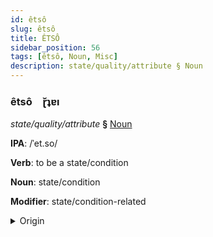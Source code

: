 ```yaml
---
id: êtsô
slug: êtsô
title: ÊTSÔ
sidebar_position: 56
tags: [êtsô, Noun, Misc]
description: state/quality/attribute § Noun
---
```


### êtsô&emsp;<span kind="abugida">ɽ̆ʇɐı</span>

*state/quality/attribute* **§** [Noun](../../tags/Noun)

**IPA**: /ˈet.so/

**Verb**: to be a state/condition

**Noun**: state/condition

**Modifier**: state/condition-related

<details>
    <summary>Origin</summary>
    Esperanto eco [ˈet͡so]<br/>
    <em>Misc Language Family</em>
</details>